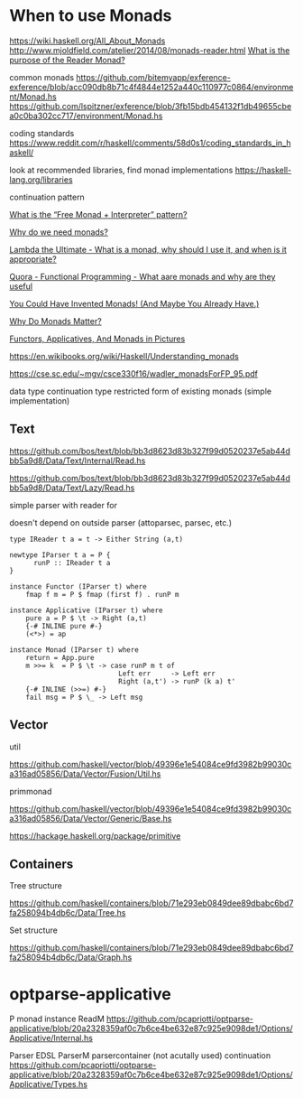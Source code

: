 # When to use Monads

https://wiki.haskell.org/All_About_Monads
http://www.mjoldfield.com/atelier/2014/08/monads-reader.html
[What is the purpose of the Reader Monad?](http://stackoverflow.com/questions/14178889/what-is-the-purpose-of-the-reader-monad)

common monads
https://github.com/bitemyapp/exference-exference/blob/acc090db8b71c4f4844e1252a440c110977c0864/environment/Monad.hs
https://github.com/lspitzner/exference/blob/3fb15bdb454132f1db49655cbea0c0ba302cc717/environment/Monad.hs

coding standards
https://www.reddit.com/r/haskell/comments/58d0s1/coding_standards_in_haskell/


look at recommended libraries, find monad implementations
https://haskell-lang.org/libraries

continuation pattern

[What is the “Free Monad + Interpreter” pattern?](http://softwareengineering.stackexchange.com/questions/242795/what-is-the-free-monad-interpreter-pattern)

[Why do we need monads?](http://stackoverflow.com/questions/28139259/why-do-we-need-monads)

[Lambda the Ultimate - What is a monad, why should I use it, and when is it appropriate?](http://lambda-the-ultimate.org/node/1276)

[Quora - Functional Programming - What aare monads and why are they useful](https://www.quora.com/Functional-Programming-What-are-monads-and-why-are-they-useful)

[You Could Have Invented Monads! (And Maybe You Already Have.)](http://blog.sigfpe.com/2006/08/you-could-have-invented-monads-and.html)

[Why Do Monads Matter?](https://cdsmith.wordpress.com/2012/04/18/why-do-monads-matter/)

[Functors, Applicatives, And Monads in Pictures](http://adit.io/posts/2013-04-17-functors,_applicatives,_and_monads_in_pictures.html)

https://en.wikibooks.org/wiki/Haskell/Understanding_monads

https://cse.sc.edu/~mgv/csce330f16/wadler_monadsForFP_95.pdf


data type
continuation type
restricted form of existing monads (simple implementation)


## Text

https://github.com/bos/text/blob/bb3d8623d83b327f99d0520237e5ab44dbb5a9d8/Data/Text/Internal/Read.hs

https://github.com/bos/text/blob/bb3d8623d83b327f99d0520237e5ab44dbb5a9d8/Data/Text/Lazy/Read.hs

simple parser with reader for 

doesn't depend on outside parser (attoparsec, parsec, etc.)
```
type IReader t a = t -> Either String (a,t)

newtype IParser t a = P {
      runP :: IReader t a
}

instance Functor (IParser t) where
    fmap f m = P $ fmap (first f) . runP m

instance Applicative (IParser t) where
    pure a = P $ \t -> Right (a,t)
    {-# INLINE pure #-}
    (<*>) = ap

instance Monad (IParser t) where
    return = App.pure
    m >>= k  = P $ \t -> case runP m t of
                           Left err     -> Left err
                           Right (a,t') -> runP (k a) t'
    {-# INLINE (>>=) #-}
    fail msg = P $ \_ -> Left msg

```

## Vector

util

https://github.com/haskell/vector/blob/49396e1e54084ce9fd3982b99030ca316ad05856/Data/Vector/Fusion/Util.hs

primmonad

https://github.com/haskell/vector/blob/49396e1e54084ce9fd3982b99030ca316ad05856/Data/Vector/Generic/Base.hs

https://hackage.haskell.org/package/primitive

## Containers
Tree structure

https://github.com/haskell/containers/blob/71e293eb0849dee89dbabc6bd7fa258094b4db6c/Data/Tree.hs

Set structure

https://github.com/haskell/containers/blob/71e293eb0849dee89dbabc6bd7fa258094b4db6c/Data/Graph.hs

# optparse-applicative

P monad instance
ReadM
https://github.com/pcapriotti/optparse-applicative/blob/20a2328359af0c7b6ce4be632e87c925e9098de1/Options/Applicative/Internal.hs

Parser EDSL
ParserM parsercontainer (not acutally used)
continuation
https://github.com/pcapriotti/optparse-applicative/blob/20a2328359af0c7b6ce4be632e87c925e9098de1/Options/Applicative/Types.hs